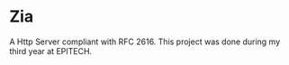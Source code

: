 # Zia
A Http Server compliant with RFC 2616. This project was done during my third year at EPITECH.
